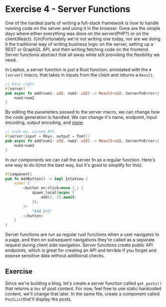 # Exercise 4 - Server Functions

One of the hardest parts of writing a full-stack framework is how to handle
running code on the server and using it in the browser. Gone are the simple days
 where either everything was done on the server(PHP?) or on the client(React). 
(Un)Fortunately we're not writing one today, nor are we doing it the traditional
way of writing business logic on the server, setting up a REST or GraphQL API, 
and then writing fetching code on the frontend. Server functions abstract that 
all away while still providing the flexibility we need.

In Leptos, a server function is just a Rust function, annotated with the 
`#[server]` macro, that takes in inputs from the client and returns a `Result`.
```rust
// Easy right
#[server]
pub async fn add(num1: u32, num2: u32) -> Result<u32, ServerFnError>{
    num1+num2
}
```
By editing the parameters passed to the server macro, we can change how the code
generation is handled. We can change it's name, endpoint, input encoding, output
 encoding, and [more](https://docs.rs/leptos/latest/leptos/attr.server.html). 
```rust
// Look ma, cursed API
#[server(input = Rkyv, output = Toml)]
pub async fn add(num1: u32, num2: u32) -> Result<u32, ServerFnError>{
    num1+num2
}
```

In our components we can call the server fn as a regular function. Here's one 
way to do it(not the best way, but it's good to simplify for this).
```rust
#[component]
pub fn AddButton() -> impl IntoView {
    view! {
        <button on:click=move |_| {
            spawn_local(async {
                add(2, 2).await;
            });
        }>
            "Add 2+2"
        </button>
    }
}
```

Server functions are run as regular rust functions when a user navigates to a 
page, and then on subsequent navigations they're called as a separate request 
during client side navigation. Server functions create *public* API endpoints, 
which is great for creating an API and terrible if you forget and expose 
sensitive data without additional checks.

## Exercise
Since we're building a blog, let's create a server function called `get_posts()`
 that returns a `Vec` of post content. For now, feel free to use static 
hardcoded content, we'll change that later. In the same file, create a component
 called `PostList`that'll display the posts.






